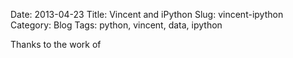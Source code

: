 Date: 2013-04-23
Title: Vincent and iPython
Slug: vincent-ipython
Category: Blog
Tags: python, vincent, data, ipython

Thanks to the work of  


    